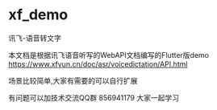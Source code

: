 # xf_demo

讯飞-语音转文字

本文档是根据讯飞语音听写的WebAPI文档编写的Flutter版demo
https://www.xfyun.cn/doc/asr/voicedictation/API.html

场景比较简单,大家有需要的可以自行扩展

有问题可以加技术交流QQ群 856941179  大家一起学习